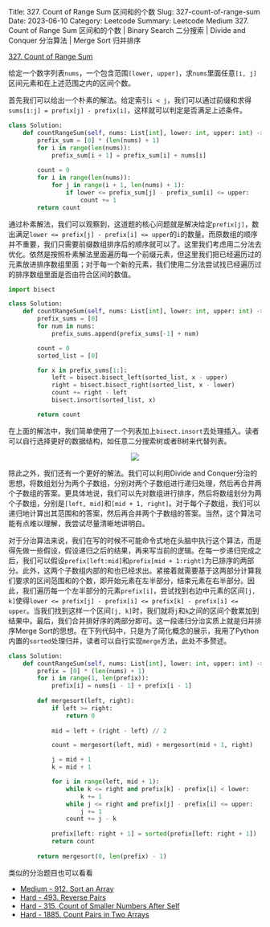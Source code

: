 Title: 327. Count of Range Sum 区间和的个数
Slug: 327-count-of-range-sum
Date: 2023-06-10
Category: Leetcode
Summary: Leetcode Medium 327. Count of Range Sum 区间和的个数 | Binary Search 二分搜索 | Divide and Conquer 分治算法 | Merge Sort 归并排序

[327. Count of Range Sum](https://leetcode.com/problems/count-of-range-sum/description/)

给定一个数字列表`nums`，一个包含范围`[lower, upper]`，求`nums`里面任意`[i, j]`区间元素和在上述范围之内的区间个数。

首先我们可以给出一个朴素的解法。给定索引`i < j`，我们可以通过前缀和求得`sums[i:j] = prefix[j] - prefix[i]`，这样就可以判定是否满足上述条件。

```python
class Solution:
    def countRangeSum(self, nums: List[int], lower: int, upper: int) -> int:
        prefix_sum = [0] * (len(nums) + 1)
        for i in range(len(nums)):
            prefix_sum[i + 1] = prefix_sum[i] + nums[i]
        
        count = 0
        for i in range(len(nums)):
            for j in range(i + 1, len(nums) + 1):
                if lower <= prefix_sum[j] - prefix_sum[i] <= upper:
                    count += 1
        return count
```

通过朴素解法，我们可以观察到，这道题的核心问题就是解决给定`prefix[j]`，数出满足`lower <= prefix[j] - prefix[i] <= upper`的`i`的数量。而原数组的顺序并不重要，我们只需要前缀数组排序后的顺序就可以了。这里我们考虑用二分法去优化。依然是按照朴素解法里面遍历每一个前缀元素，但这里我们把已经遍历过的元素放进排序数组里面；对于每一个新的元素，我们使用二分法尝试找已经遍历过的排序数组里面是否由符合区间的数值。

``` python
import bisect

class Solution:
    def countRangeSum(self, nums: List[int], lower: int, upper: int) -> int:
        prefix_sums = [0]
        for num in nums:
            prefix_sums.append(prefix_sums[-1] + num)

        count = 0
        sorted_list = [0]

        for x in prefix_sums[1:]:
            left = bisect.bisect_left(sorted_list, x - upper)
            right = bisect.bisect_right(sorted_list, x - lower)
            count += right - left
            bisect.insort(sorted_list, x)

        return count
```

在上面的解法中，我们简单使用了一个列表加上`bisect.insort`去处理插入。读者可以自行选择更好的数据结构，如任意二分搜索树或者B树来代替列表。

<p align="center">
  <img src="{static}/images/gei_li.png" />
</p>

除此之外，我们还有一个更好的解法。我们可以利用Divide and Conquer分治的思想，将数组划分为两个子数组，分别对两个子数组进行递归处理，然后再合并两个子数组的答案。更具体地说，我们可以先对数组进行排序，然后将数组划分为两个子数组，分别是`[left, mid]`和`[mid + 1, right]`。对于每个子数组，我们可以递归地计算出其范围和的答案，然后再合并两个子数组的答案。当然，这个算法可能有点难以理解，我尝试尽量清晰地讲明白。

对于分治算法来说，我们在写的时候不可能命令式地在头脑中执行这个算法，而是得先做一些假设，假设递归之后的结果，再来写当前的逻辑。在每一步递归完成之后，我们可以假设`prefix[left:mid]`和`prefix[mid + 1:right]`为已排序的两部分。此外，这两个子数组内部的和也已经求出。紧接着就需要基于这两部分计算我们要求的区间范围和的个数，即开始元素在左半部分，结束元素在右半部分。因此，我们遍历每一个左半部分的元素`prefix[i]`，尝试找到右边中元素的区间`[j, k]`使得`lower <= prefix[j] - prefix[i] <= prefix[k] - prefix[i] <= upper`。当我们找到这样一个区间`[j, k]`时，我们就将`j`和`k`之间的区间个数累加到结果中。最后，我们合并排好序的两部分即可。这一段递归分治实质上就是归并排序Merge Sort的思想。在下列代码中，只是为了简化概念的展示，我用了Python内置的`sorted`处理归并，读者可以自行实现`merge`方法，此处不多赘述。

```python
class Solution:
    def countRangeSum(self, nums: List[int], lower: int, upper: int) -> int:
        prefix = [0] * (len(nums) + 1)
        for i in range(1, len(prefix)):
            prefix[i] = nums[i - 1] + prefix[i - 1]
        
        def mergesort(left, right):
            if left >= right:
                return 0
            
            mid = left + (right - left) // 2

            count = mergesort(left, mid) + mergesort(mid + 1, right)

            j = mid + 1
            k = mid + 1

            for i in range(left, mid + 1):
                while k <= right and prefix[k] - prefix[i] < lower:
                    k += 1
                while j <= right and prefix[j] - prefix[i] <= upper:
                    j += 1
                count += j - k
            
            prefix[left: right + 1] = sorted(prefix[left: right + 1])
            return count
        
        return mergesort(0, len(prefix) - 1)
```

类似的分治题目也可以看看

- [Medium - 912. Sort an Array](https://leetcode.com/problems/sort-an-array/description/)
- [Hard - 493. Reverse Pairs](https://leetcode.com/problems/reverse-pairs/)
- [Hard - 315. Count of Smaller Numbers After Self](https://leetcode.com/problems/count-of-smaller-numbers-after-self/description/)
- [Hard - 1885. Count Pairs in Two Arrays](https://leetcode.com/problems/count-pairs-in-two-arrays/description/)